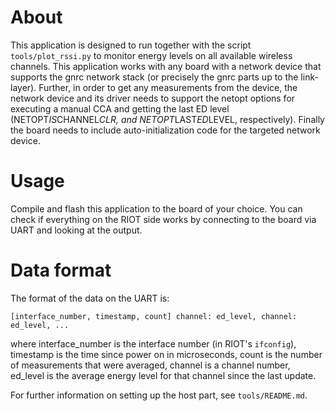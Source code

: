 About
=====

This application is designed to run together with the script
`tools/plot_rssi.py` to monitor energy levels on all
available wireless channels. This application works with any board with a
network device that supports the gnrc network stack (or precisely the gnrc parts
up to the link-layer). Further, in order to get any measurements from the
device, the network device and its driver needs to support the netopt options
for executing a manual CCA and getting the last ED level
(NETOPT*IS*CHANNEL*CLR, and NETOPT*LAST*ED*LEVEL, respectively). Finally the
board needs to include auto-initialization code for the targeted network device.

Usage
=====

Compile and flash this application to the board of your choice. You can check if
everything on the RIOT side works by connecting to the board via UART and
looking at the output.

Data format
===========

The format of the data on the UART is:

```
[interface_number, timestamp, count] channel: ed_level, channel: ed_level, ...
```

where interface_number is the interface number (in RIOT's `ifconfig`), timestamp
is the time since power on in microseconds, count is the number of measurements
that were averaged, channel is a channel number, ed_level is the average energy
level for that channel since the last update.

For further information on setting up the host part, see
`tools/README.md`.
